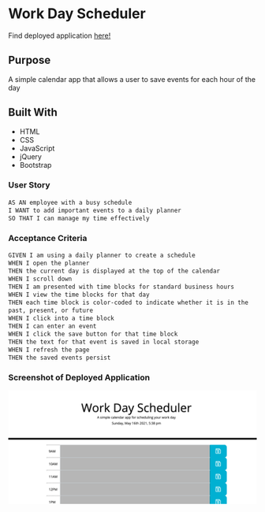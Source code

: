 # Work Day Scheduler


Find deployed application [here!](#)

## Purpose
A simple calendar app that allows a user to save events for each hour of the day

## Built With
* HTML
* CSS
* JavaScript
* jQuery
* Bootstrap

### User Story
```
AS AN employee with a busy schedule
I WANT to add important events to a daily planner
SO THAT I can manage my time effectively
```

### Acceptance Criteria
```
GIVEN I am using a daily planner to create a schedule
WHEN I open the planner
THEN the current day is displayed at the top of the calendar
WHEN I scroll down
THEN I am presented with time blocks for standard business hours
WHEN I view the time blocks for that day
THEN each time block is color-coded to indicate whether it is in the past, present, or future
WHEN I click into a time block
THEN I can enter an event
WHEN I click the save button for that time block
THEN the text for that event is saved in local storage
WHEN I refresh the page
THEN the saved events persist
```

### Screenshot of Deployed Application
![screenshot of demo](./assets/images/plannerScreenshot.png)

